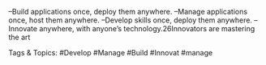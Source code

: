  –Build applications once, deploy them anywhere.
 –Manage applications once, host them anywhere.
 –Develop skills once, deploy them anywhere.
 –Innovate anywhere, with anyone’s technology.26Innovators are 
mastering the art 

   Tags & Topics:
   #Develop
   #Manage
   #Build
   #Innovat
   #manage
